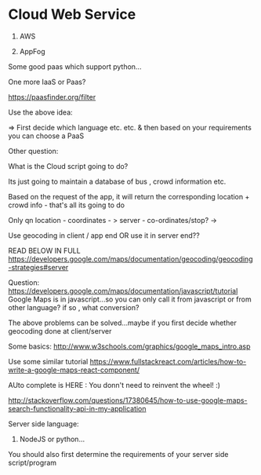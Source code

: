 # Cloud Web Service

1. AWS 

2. AppFog

Some good paas which support python...

One more IaaS or Paas?

https://paasfinder.org/filter

Use the above idea:

=> First decide which language etc. etc. & then based on your requirements you can choose a PaaS

Other question:

What is the Cloud script going to do?

Its just going to maintain a database of bus , crowd information etc.

Based on the request of the app, it will return the corresponding location + crowd info - that's all its going to do

Only qn location - coordinates - > server - co-ordinates/stop? -> 

Use geocoding in client / app end OR use it in server end??

READ BELOW IN FULL
https://developers.google.com/maps/documentation/geocoding/geocoding-strategies#server

Question:
https://developers.google.com/maps/documentation/javascript/tutorial
Google Maps is in javascript...so you can only call it from javascript or from other language?
if so , what conversion?

The above problems can be solved...maybe if you first decide whether geocoding done at client/server

Some basics:
http://www.w3schools.com/graphics/google_maps_intro.asp

Use some similar tutorial
https://www.fullstackreact.com/articles/how-to-write-a-google-maps-react-component/


AUto complete is HERE : You donn't need to reinvent the wheel! :)

http://stackoverflow.com/questions/17380645/how-to-use-google-maps-search-functionality-api-in-my-application


Server side language:

1. NodeJS or python...

You should also first determine the requirements of your server side script/program
